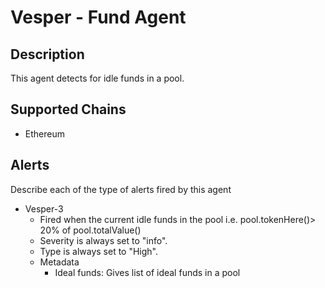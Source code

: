 # Vesper - Fund Agent

## Description

This agent detects for idle funds in a pool.

## Supported Chains

- Ethereum

## Alerts

Describe each of the type of alerts fired by this agent

- Vesper-3
  - Fired when the current idle funds in the pool i.e. pool.tokenHere()> 20% of pool.totalValue()
  - Severity is always set to "info".
  - Type is always set to "High".
  - Metadata
    - Ideal funds: Gives list of ideal funds in a pool
